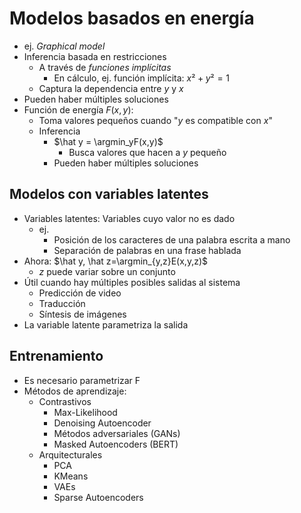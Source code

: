 # Modelos basados en energía
- ej. *Graphical model*
- Inferencia basada en restricciones
    - A través de *funciones implícitas*
        - En cálculo, ej. función implícita: $x²+y²=1$
    - Captura la dependencia entre $y$ y $x$
- Pueden haber múltiples soluciones
- Función de energía $F(x,y)$:
    - Toma valores pequeños cuando "$y$ es compatible con $x$"
    - Inferencia
        - $\hat y = \argmin_yF(x,y)$
            - Busca valores que hacen a $y$ pequeño
        - Pueden haber múltiples soluciones
## Modelos con variables latentes
- Variables latentes: Variables cuyo valor no es dado
    - ej. 
        - Posición de los caracteres de una palabra escrita a mano
        - Separación de palabras en una frase hablada 
- Ahora: $\hat y, \hat z=\argmin_{y,z}E(x,y,z)$
    - $z$ puede variar sobre un conjunto
- Útil cuando hay múltiples posibles salidas al sistema
    - Predicción de video
    - Traducción
    - Síntesis de imágenes
- La variable latente parametriza la salida
## Entrenamiento
- Es necesario parametrizar F
- Métodos de aprendizaje:
    - Contrastivos
        - Max-Likelihood
        - Denoising Autoencoder
        - Métodos adversariales (GANs)
        - Masked Autoencoders (BERT)
    - Arquitecturales
        - PCA
        - KMeans
        - VAEs
        - Sparse Autoencoders